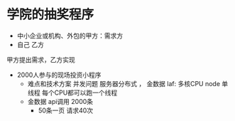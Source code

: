 # 学院的抽奖程序

- 中小企业或机构、外包的甲方：需求方
- 自己 乙方

甲方提出需求，乙方实现
- 2000人参与的现场投资小程序
    - 难点和技术方案
        并发问题 服务器分布式 ， 金数据
        laf:    多核CPU
        node 单线程 每个CPU都可以跑一个线程
    - 金数据
        api调用 2000条
        - 50条一页 请求40次
